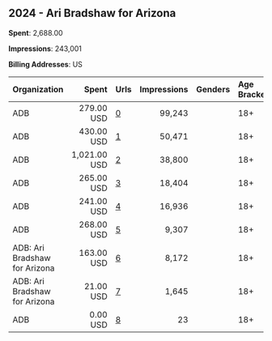 ## 2024 - Ari Bradshaw for Arizona 
**Spent**: 2,688.00

**Impressions**: 243,001

**Billing Addresses**: US

|Organization|Spent|Urls|Impressions|Genders|Age Brackets|Country Codes|
|:---|---:|:---|---:|:---|:---|:---|
|ADB|279.00 USD|[0](https://www.snap.com/political-ads/asset/cd0cdde51b76a2272b52c914b87920dcb581da545d000ebe2c00cd1cee81a7a2?mediaType=jpg)|99,243||18+|united states|
|ADB|430.00 USD|[1](https://www.snap.com/political-ads/asset/cd0cdde51b76a2272b52c914b87920dcb581da545d000ebe2c00cd1cee81a7a2?mediaType=jpg)|50,471||18+|united states|
|ADB|1,021.00 USD|[2](https://www.snap.com/political-ads/asset/24950358cef5cffd871d8ac82a695e36d45c572683a893255e6a2958f9a62b63?mediaType=mp4)|38,800||18+|united states|
|ADB|265.00 USD|[3](https://www.snap.com/political-ads/asset/3f2cbcb910860700ddde7c7fbad867049e3f6e51dcbcb14877b9a2d6fbdce5bd?mediaType=jpg)|18,404||18+|united states|
|ADB|241.00 USD|[4](https://www.snap.com/political-ads/asset/362dfa35aec897845449c38e8290e55699aab697c9d34afb3aa27367c626a21c?mediaType=jpg)|16,936||18+|united states|
|ADB|268.00 USD|[5](https://www.snap.com/political-ads/asset/318fc97e5649c23b5f261c8e5d081a87a00e7b5b5f24bd932639ad36001d9fe4?mediaType=mp4)|9,307||18+|united states|
|ADB: Ari Bradshaw for Arizona|163.00 USD|[6](https://www.snap.com/political-ads/asset/d8cd16a8b66399506705531454e4f15bb274cced3c5a0af2c2880e0992d695ec?mediaType=mp4)|8,172||18+|united states|
|ADB: Ari Bradshaw for Arizona|21.00 USD|[7](https://www.snap.com/political-ads/asset/0aecd29b30ace7c3a6491390f7e43d7a7c5ef905fd550bdcf92cee949b01c0b6?mediaType=mp4)|1,645||18+|united states|
|ADB|0.00 USD|[8](https://www.snap.com/political-ads/asset/d79fda9e3fcaa79a8ce81bbbaa7bb8ee3b29ca2f9f27371a11941db42ec52239?mediaType=mp4)|23||18+|united states|
